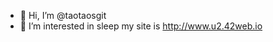 - 👋 Hi, I’m @taotaosgit
- 👀 I’m interested in sleep
my site is http://www.u2.42web.io
<!---
taotaosgit/taotaosgit is a ✨ special ✨ repository because its `README.md` (this file) appears on your GitHub profile.
You can click the Preview link to take a look at your changes.
--->
